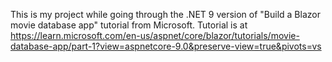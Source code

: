 ﻿This is my project while going through the .NET 9 version of "Build a Blazor movie database app" tutorial from Microsoft.
Tutorial is at https://learn.microsoft.com/en-us/aspnet/core/blazor/tutorials/movie-database-app/part-1?view=aspnetcore-9.0&preserve-view=true&pivots=vs